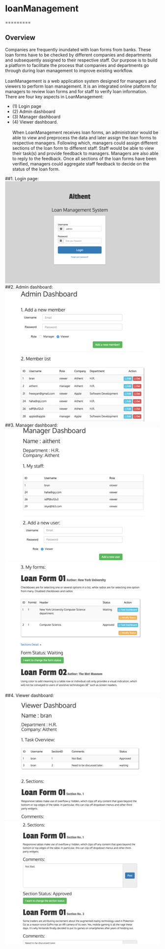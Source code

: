 # loanManagement
=========

Overview
----------
Companies are frequently inundated with loan forms from banks. These loan forms have to be checked by different companies and departments and subsequently assigned to their respective staff. Our purpose is to build a platform to facilitate the process that companies and departments go through during loan management to improve existing workflow.</br> </br>
LoanManagement is a web application system designed for managers and viewers to perform loan management. It is  an integrated online platform for managers to review loan forms and for staff to verify loan information. There are four key aspects in LoanManagement: 
- (1) Login page 
- (2) Admin dashboard
- (3) Manager dashboard
- (4) Viewer dashboard. </br></br>
When LoanManagement receives loan forms, an administrator would be able to view and preprocess the data and later assign the loan forms to respective managers. Following which, managers could assign different sections of the loan form to different staff. Staff would be able to view their task(s) and provide feedback to managers. Managers are also able to reply to the feedback. Once all sections of the loan forms have been verified, managers could aggregate staff feedback to decide on the status of the loan form.

##1. Login page:
![image](https://github.com/Xieyan/loanManagement/blob/master/screenshots/LoginPage.png) 
##2. Admin dashboard:
![image](https://github.com/Xieyan/loanManagement/blob/master/screenshots/adminDashboard.png)
##3. Manager dashboard:
![image](https://github.com/Xieyan/loanManagement/blob/master/screenshots/managerDashboard1.png)
![image](https://github.com/Xieyan/loanManagement/blob/master/screenshots/managerDashboard2.png)
##4. Viewer dashboard:
![image](https://github.com/Xieyan/loanManagement/blob/master/screenshots/viewerDashboard1.png)
![image](https://github.com/Xieyan/loanManagement/blob/master/screenshots/viewerDashboard2.png)


